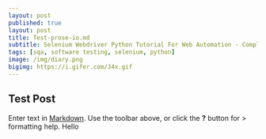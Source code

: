 ```yaml
---
layout: post
published: true
layout: post
title: Test-prose-io.md
subtitle: Selenium Webdriver Python Tutorial For Web Automation - Complete Journey
tags: [sqa, software testing, selenium, python]
image: /img/diary.png
bigimg: https://i.gifer.com/J4x.gif
---
```

## Test Post

Enter text in [Markdown](http://daringfireball.net/projects/markdown/). Use the toolbar above, or click the **?** button for > formatting help.
Hello
